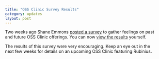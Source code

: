 ```yaml
---
title: "OSS Clinic Survey Results"
category: updates
layout: post
---
```


Two weeks ago Shane Emmons [posted a survey](http://mendicantuniversity.org/updates/2012/06/26/oss-clinic-survey.html) to gather feelings on past and future OSS Clinic offerings. You can now [view the results](https://docs.google.com/spreadsheet/ccc?key=0AjkBKEXbo6n8dGpHems3WXNOWlZtYXFpMXVvWHB5OHc) yourself.

The results of this survey were very encouraging. Keep an eye out in the next few weeks for details on an upcoming OSS Clinic featuring Rubinius.
